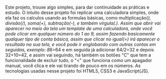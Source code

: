 Este projeto, trouxe algo simples, para dar continuidade as práticas e estudo.
O intuito desse projeto foi replicar uma calculadora simples, onde ela faz os calculos usando as formulas básicas, como multiplicação(*), divisão(/), soma(+), subtração(-), e também vírgula(.). Assim que abrir vai aparecer no meio da tela um template de uma calculadora, onde você pode clicar em qualquer número do 1 ao 9, assim fazendo basicamente qualquer tipo de conta básica, assim que clicar no igual(=) irá aparecer o resultado na sua tela, e você pode ir englobando com outras contas em seguidas, exemplo: 8*8=64 e em seguida já adicionar 64/2=32 e depois 32+10=42, e assim vai seguindo, há também os botôes "C" que tem a funcionalidade de excluir tudo, o "<" que funciona como um apagador manual, você clica e ele vai tirando de pouco em os números.
As tecnologias usadas nesse projeto foi HTML5, CSS3 e JavaScript(JS).

